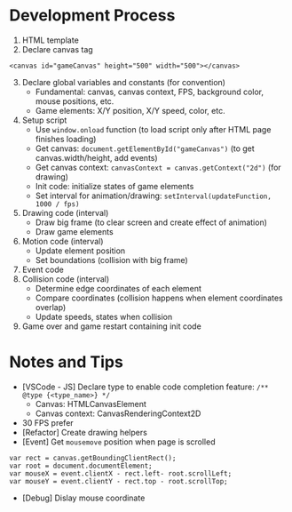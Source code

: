 # Development Process
1. HTML template
2. Declare canvas tag 
```
<canvas id="gameCanvas" height="500" width="500"></canvas>
```
3. Declare global variables and constants (for convention)
   - Fundamental: canvas, canvas context, FPS, background color, mouse positions, etc.
   - Game elements: X/Y position, X/Y speed, color, etc.
4. Setup script
   - Use ```window.onload``` function (to load script only after HTML page finishes loading)
   - Get canvas: ```document.getElementById("gameCanvas")``` (to get canvas.width/height, add  events)
   - Get canvas context: ```canvasContext = canvas.getContext("2d")``` (for drawing)
   - Init code: initialize states of game elements
   - Set interval for animation/drawing: ```setInterval(updateFunction, 1000 / fps)```
5. Drawing code (interval)
   - Draw big frame (to clear screen and create effect of animation)
   - Draw game elements
6. Motion code (interval)
   - Update element position
   - Set boundations (collision with big frame)
7. Event code
8. Collision code (interval)
   - Determine edge coordinates of each element
   - Compare coordinates (collision happens when element coordinates overlap)
   - Update speeds, states when collision
9. Game over and game restart containing init code

# Notes and Tips
- [VSCode - JS] Declare type to enable code completion feature: ```/** @type {<type_name>} */```
  - Canvas: HTMLCanvasElement
  - Canvas context: CanvasRenderingContext2D
- 30 FPS prefer
- [Refactor] Create drawing helpers
- [Event] Get ```mousemove``` position when page is scrolled
```
var rect = canvas.getBoundingClientRect();
var root = document.documentElement;
var mouseX = event.clientX - rect.left- root.scrollLeft;
var mouseY = event.clientY - rect.top - root.scrollTop;
```
- [Debug] Dislay mouse coordinate






























